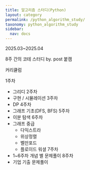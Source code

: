 ```yaml
---
title: 알고리즘 스터디(Python)
layout: category
permalink: /python_algorithm_study/
taxonomy: python_algorithm_study
sidebar:
  nav: docs
---
```

2025.03~2025.04

8주 간의 코테 스터디 by. post 붙캠

커리큘럼

1주차
- 그리디
2주차
- 구현 / 시뮬레이션
3주차
- DP
4주차
- 그래프 기초(DFS, BFS)
5주차
- 이분 탐색
6주차
- 그래프 중급
	- 다익스트라
	- 위상정렬
	- 벨만포드
	- 플로이드 워셜
7주차
- 1~6주차 개념 별 문제풀이
8주차
- 기업 기출 문제풀이